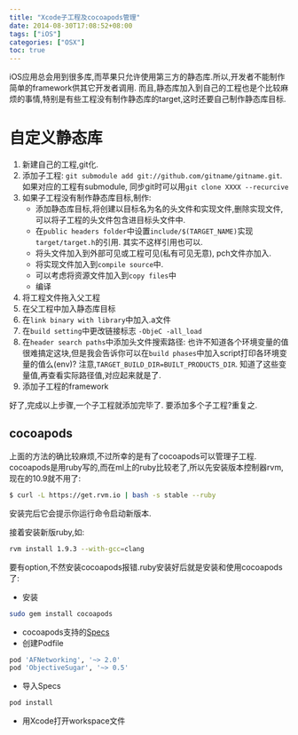 ```yaml
---
title: "Xcode子工程及cocoapods管理"
date: 2014-08-30T17:08:52+08:00
tags: ["iOS"]
categories: ["OSX"]
toc: true
---
```


iOS应用总会用到很多库,而苹果只允许使用第三方的静态库.所以,开发者不能制作简单的framework供其它开发者调用. 而且,静态库加入到自己的工程也是个比较麻烦的事情,特别是有些工程没有制作静态库的target,这时还要自己制作静态库目标.

# 自定义静态库

1. 新建自己的工程,git化.
2. 添加子工程: `git submodule add git://github.com/gitname/gitname.git`. 如果对应的工程有submodule, 同步git时可以用`git clone XXXX --recurcive`
3. 如果子工程没有制作静态库目标,制作:
	* 添加静态库目标,将创建以目标名为名的头文件和实现文件,删除实现文件,可以将子工程的头文件包含进目标头文件中.
	* 在`public headers folder`中设置`include/$(TARGET_NAME)`实现 `target/target.h`的引用. 其实不这样引用也可以.
	* 将头文件加入到外部可见或工程可见(私有可见无意), pch文件亦加入.
	* 将实现文件加入到`compile source`中.
	* 可以考虑将资源文件加入到`copy files`中
	* 编译
4. 将工程文件拖入父工程
5. 在父工程中加入静态库目标
6. 在`link binary with library`中加入.a文件
7. 在`build setting`中更改链接标志 `-ObjeC -all_load`
8. 在`header search paths`中添加头文件搜索路径: 也许不知道各个环境变量的值很难搞定这块,但是我会告诉你可以在`build phases`中加入script打印各环境变量的值么(env)? 注意,`TARGET_BUILD_DIR=BUILT_PRODUCTS_DIR`. 知道了这些变量值,再查看实际路径值,对应起来就是了.
9. 添加子工程的framework

好了,完成以上步骤,一个子工程就添加完毕了. 要添加多个子工程?重复之.

## cocoapods
上面的方法的确比较麻烦,不过所幸的是有了cocoapods可以管理子工程. cocoapods是用ruby写的,而在ml上的ruby比较老了,所以先安装版本控制器rvm,现在的10.9就不用了:

```zsh
$ curl -L https://get.rvm.io | bash -s stable --ruby
```
安装完后它会提示你运行命令启动新版本.

接着安装新版ruby,如:

```zsh
rvm install 1.9.3 --with-gcc=clang
```
要有option,不然安装cocoapods报错.ruby安装好后就是安装和使用cocoapods了:

* 安装
```zsh
sudo gem install cocoapods
```
* cocoapods支持的[Specs](https://github.com/CocoaPods/Specs/tree/master/Specs)
* 创建Podfile

```zsh
pod 'AFNetworking', '~> 2.0'  
pod 'ObjectiveSugar', '~> 0.5'
```
* 导入Specs

```zsh
pod install
```
* 用Xcode打开workspace文件